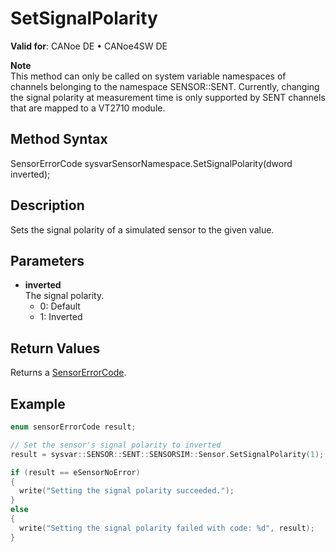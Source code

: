 # SetSignalPolarity

**Valid for**: CANoe DE • CANoe4SW DE

**Note**  
This method can only be called on system variable namespaces of channels belonging to the namespace SENSOR::SENT. Currently, changing the signal polarity at measurement time is only supported by SENT channels that are mapped to a VT2710 module.

## Method Syntax

SensorErrorCode sysvarSensorNamespace.SetSignalPolarity(dword inverted);

## Description

Sets the signal polarity of a simulated sensor to the given value.

## Parameters

- **inverted**  
  The signal polarity.
  - 0: Default
  - 1: Inverted

## Return Values

Returns a [SensorErrorCode](../CAPLfunctionsSensorEnumeration.md).

## Example

```c
enum sensorErrorCode result;

// Set the sensor's signal polarity to inverted
result = sysvar::SENSOR::SENT::SENSORSIM::Sensor.SetSignalPolarity(1);

if (result == eSensorNoError)
{
  write("Setting the signal polarity succeeded.");
}
else
{
  write("Setting the signal polarity failed with code: %d", result);
}
```

